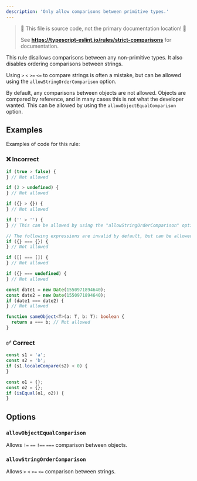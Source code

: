 ```yaml
---
description: 'Only allow comparisons between primitive types.'
---
```


> 🛑 This file is source code, not the primary documentation location! 🛑
>
> See **https://typescript-eslint.io/rules/strict-comparisons** for documentation.

This rule disallows comparisons between any non-primitive types. It also disables ordering comparisons between strings.

Using `>` `<` `>=` `<=` to compare strings is often a mistake, but can be allowed using the `allowStringOrderComparison` option.

By default, any comparisons between objects are not allowed. Objects are compared by reference, and in many cases this is not what
the developer wanted. This can be allowed by using the `allowObjectEqualComparison` option.

## Examples

Examples of code for this rule:

<!--tabs-->

### ❌ Incorrect

```ts
if (true > false) {
} // Not allowed

if (2 > undefined) {
} // Not allowed

if ({} > {}) {
} // Not allowed

if ('' > '') {
} // This can be allowed by using the "allowStringOrderComparison" option.

// The following expressions are invalid by default, but can be allowed by using the "allowObjectEqualComparison" option
if ({} === {}) {
} // Not allowed

if ([] === []) {
} // Not allowed

if ({} === undefined) {
} // Not allowed

const date1 = new Date(1550971894640);
const date2 = new Date(1550971894640);
if (date1 === date2) {
} // Not allowed

function sameObject<T>(a: T, b: T): boolean {
  return a === b; // Not allowed
}
```

### ✅ Correct

```ts
const s1 = 'a';
const s2 = 'b';
if (s1.localeCompare(s2) < 0) {
}

const o1 = {};
const o2 = {};
if (isEqual(o1, o2)) {
}
```

## Options

### `allowObjectEqualComparison`

Allows `!=` `==` `!==` `===` comparison between objects.

### `allowStringOrderComparison`

Allows `>` `<` `>=` `<=` comparison between strings.
